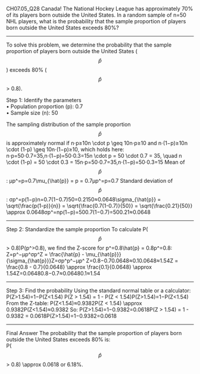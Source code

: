 CH07.05_Q28 Canada! 
The National Hockey League has approximately 70% of its players born outside the United States. 
In a random sample of n=50 NHL players, what is the probability that the sample proportion of players born outside the United States exceeds 80%?

---
To solve this problem, we determine the probability that the sample proportion of players born outside the United States ($$\hat{p}$$) exceeds 80% ($$\hat{p}$$ > 0.8).

Step 1: Identify the parameters  
•	Population proportion (p): 0.7  
•	Sample size (n): 50  

The sampling distribution of the sample proportion  
$$\hat{p}$$ is approximately normal if n⋅p≥10n \cdot p \geq 10n⋅p≥10 and n⋅(1−p)≥10n \cdot (1-p) \geq 10n⋅(1−p)≥10, which holds here:
n⋅p=50⋅0.7=35,n⋅(1−p)=50⋅0.3=15n \cdot p = 50 \cdot 0.7 = 35, \quad n \cdot (1-p) = 50 \cdot 0.3 = 15n⋅p=50⋅0.7=35,n⋅(1−p)=50⋅0.3=15
Mean of $$\hat{p}$$:
μp^=p=0.7\mu_{\hat{p}} = p = 0.7μp^=p=0.7
Standard deviation of $$\hat{p}$$:
σp^=p(1−p)n=0.7(1−0.7)50=0.2150≈0.0648\sigma_{\hat{p}} = \sqrt{\frac{p(1-p)}{n}} = \sqrt{\frac{0.7(1-0.7)}{50}} = \sqrt{\frac{0.21}{50}} \approx 0.0648σp^=np(1−p)=500.7(1−0.7)=500.21≈0.0648
________________________________________
Step 2: Standardize the sample proportion
To calculate P($$\hat{p}$$ > 0.8)P(p^>0.8), we find the Z-score for p^=0.8\hat{p} = 0.8p^=0.8:
Z=p^−μp^σp^Z = \frac{\hat{p} - \mu_{\hat{p}}}{\sigma_{\hat{p}}}Z=σp^p^−μp^ Z=0.8−0.70.0648≈0.10.0648≈1.54Z = \frac{0.8 - 0.7}{0.0648} \approx \frac{0.1}{0.0648} \approx 1.54Z=0.06480.8−0.7≈0.06480.1≈1.54
________________________________________
Step 3: Find the probability
Using the standard normal table or a calculator:
P(Z>1.54)=1−P(Z<1.54) P(Z > 1.54) = 1 - P(Z < 1.54)P(Z>1.54)=1−P(Z<1.54)
From the Z-table:
P(Z<1.54)≈0.9382P(Z < 1.54) \approx 0.9382P(Z<1.54)≈0.9382
So:
P(Z>1.54)=1−0.9382=0.0618P(Z > 1.54) = 1 - 0.9382 = 0.0618P(Z>1.54)=1−0.9382=0.0618
________________________________________
Final Answer
The probability that the sample proportion of players born outside the United States exceeds 80% is:  
P($$\hat{p}$$ > 0.8) \approx 0.0618 or 6.18%.

